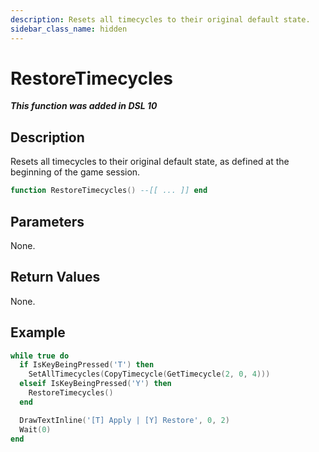 ```yaml
---
description: Resets all timecycles to their original default state.
sidebar_class_name: hidden
---
```


# RestoreTimecycles

_**This function was added in DSL 10**_

## Description

Resets all timecycles to their original default state, as defined at the beginning of the game session.

```lua
function RestoreTimecycles() --[[ ... ]] end
```

## Parameters

None.

## Return Values

None.

## Example

```lua
while true do
  if IsKeyBeingPressed('T') then
    SetAllTimecycles(CopyTimecycle(GetTimecycle(2, 0, 4)))
  elseif IsKeyBeingPressed('Y') then
    RestoreTimecycles()
  end

  DrawTextInline('[T] Apply | [Y] Restore', 0, 2)
  Wait(0)
end

```

